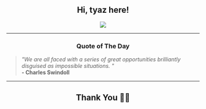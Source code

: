 <h2 align="center"> Hi, tyaz here!</h2>

<p align="center">
<a href="https://github.com/tyazx" alt="github streak"><img src="https://dvst-streak.herokuapp.com/?user=tyazx&theme=tokyonight&fire=DD472C"></a>
</p>

<hr>
<h3 align="center">Quote of The Day</h3>
<p align="center">
<blockquote>
<i>"We are all faced with a series of great opportunities brilliantly disguised as impossible situations. "</i>
<br>
<b>- Charles Swindoll</b>
</blockquote>
</p>


<hr>
<h2 align="center">Thank You 🙏🏼</h2>

